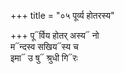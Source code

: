 +++
title = "०५ पूर्व्य होतरस्य"

+++
पू᳓र्विय होतर् अस्य᳓ नो  
म᳓न्दस्व सखिय᳓स्य च  
इमा᳓ उ षु᳓ श्रुधी गि᳓रः